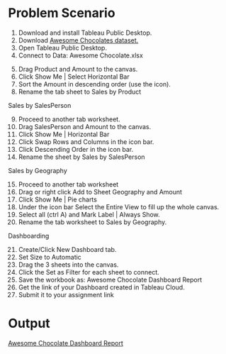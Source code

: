 # Problem Scenario

  <ol>
        <li>Download and install Tableau Public Desktop.</li>
        <li>Download <a href="https://docs.google.com/spreadsheets/d/1A3mcGh2V4KUoKMGjs7LfRjFp3kzmr9vb/edit?usp=sharing&ouid=113142497362376266359&rtpof=true&sd=true">Awesome Chocolates dataset.</a></li>
        <li>Open Tableau Public Desktop.</li>
        <li>Connect to Data: Awesome Chocolate.xlsx</li>
    </ol>
    <ol start="5">
        <li>Drag Product and Amount to the canvas.</li>
        <li>Click Show Me | Select Horizontal Bar</li>
        <li>Sort the Amount in descending order (use the icon).</li>
        <li>Rename the tab sheet to Sales by Product</li>
    </ol>
    <p>Sales by SalesPerson</p>
    <ol start="9">
        <li>Proceed to another tab worksheet.</li>
        <li>Drag SalesPerson and Amount to the canvas.</li>
        <li>Click Show Me | Horizontal Bar</li>
        <li>Click Swap Rows and Columns in the icon bar.</li>
        <li>Click Descending Order in the icon bar.</li>
        <li>Rename the sheet by Sales by SalesPerson</li>
    </ol>
    <p>Sales by Geography</p>
    <ol start="15">
        <li>Proceed to another tab worksheet</li>
        <li>Drag or right click Add to Sheet Geography and Amount</li>
        <li>Click Show Me | Pie charts</li>
        <li>Under the icon bar Select the Entire View to fill up the whole canvas.</li>
        <li>Select all (ctrl A) and Mark Label | Always Show.</li>
        <li>Rename the tab worksheet to Sales by Geography.</li>
    </ol>
    <p>Dashboarding</p>
    <ol start="21">
        <li>Create/Click New Dashboard tab.</li>
        <li>Set Size to Automatic</li>
        <li>Drag the 3 sheets into the canvas.</li>
        <li>Click the Set as Filter for each sheet to connect.</li>
        <li>Save the workbook as: Awesome Chocolate Dashboard Report</li>
        <li>Get the link of your Dashboard created in Tableau Cloud.</li>
        <li>Submit it to your assignment link</li>
    </ol>

# Output
<a href="https://aeronredcelajes.github.io/TableauDashboarding/">Awesome Chocolate Dashboard Report</a>
